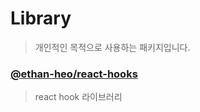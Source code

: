 # Library

> 개인적인 목적으로 사용하는 패키지입니다.

### [@ethan-heo/react-hooks](./packages/react-hooks)

> react hook 라이브러리
